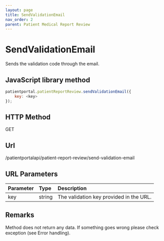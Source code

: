 ```yaml
---
layout: page
title: SendValidationEmail
nav_order: 2
parent: Patient Medical Report Review
---
```


# SendValidationEmail

Sends the validation code through the email.

## JavaScript library method

```javascript
patientportal.patientReportReview.sendValidationEmail({
    key: <key>
});
```

## HTTP Method

GET

## ****Url****

/patientportalapi/patient-report-review/send-validation-email

## URL Parameters

| Parameter | Type   | Description                                                 |
|:----------|:-------|:------------------------------------------------------------|
| key | string | The validation key provided in the URL. |

## Remarks

Method does not return any data. If something goes wrong please check exception (see Error handling).
